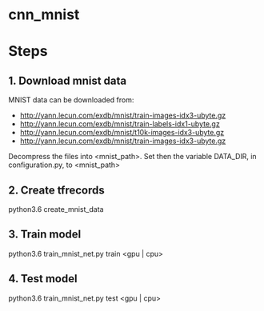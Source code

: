 # cnn_mnist
# Steps #
## 1. Download mnist data  ##
MNIST data can be downloaded from:
* http://yann.lecun.com/exdb/mnist/train-images-idx3-ubyte.gz
* http://yann.lecun.com/exdb/mnist/train-labels-idx1-ubyte.gz
* http://yann.lecun.com/exdb/mnist/t10k-images-idx3-ubyte.gz
* http://yann.lecun.com/exdb/mnist/train-images-idx3-ubyte.gz

Decompress the files into <mnist_path>. Set then the variable DATA_DIR, in configuration.py, to <mnist_path>  

## 2. Create tfrecords ## 
python3.6 create_mnist_data 
## 3. Train model ## 
python3.6 train_mnist_net.py train <gpu | cpu>
## 4. Test model ## 
python3.6 train_mnist_net.py test <gpu | cpu>



